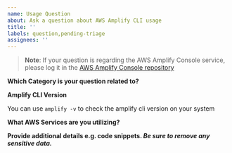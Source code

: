 ```yaml
---
name: Usage Question
about: Ask a question about AWS Amplify CLI usage
title: ''
labels: question,pending-triage
assignees: ''
---
```


> **Note**: If your question is regarding the AWS Amplify Console service, please log it in the
> [AWS Amplify Console repository](https://github.com/aws-amplify/amplify-console/issues)

**Which Category is your question related to?**

**Amplify CLI Version**

You can use `amplify -v` to check the amplify cli version on your system

**What AWS Services are you utilizing?**

**Provide additional details e.g. code snippets. _Be sure to remove any sensitive data._**
